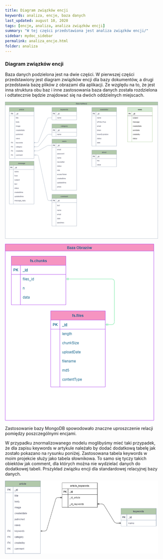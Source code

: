 ```yaml
---
title: Diagram związków encji
keywords: analiza, encje, baza danych
last_updated: august 10, 2020
tags: [encje, analiza, analiza związków encji]
summary: "W tej części przedstawiona jest analiza związków encji/"
sidebar: mydoc_sidebar
permalink: analiza_encje.html
folder: analiza
---
```

### Diagram związków encji

Baza danych podzielona jest na dwie części. W pierwszej części przedstawiony jest diagram związków encji dla bazy dokumentów, a drugi przedstawia bazę plików z obrazami dla aplikacji.
Ze względu na to, że jest inna struktura obu baz i inne zastosowania baza danych została rozdzielona i odtatecznie będzie znajdować się na dwóch oddzielnych miejscach.


![Diagram związków encji - baza artukułów](/images/analiza/Diagram_Zwiazkow_Encji-Baza_Artykulow_01.png)

![Diagram związków encji - baza obrazów](/images/analiza/Diagram_Zwiazkow_Encji-Baza_Obrazow_01.png)

Zastosowanie bazy MongoDB spowodowało znaczne uproszczenie relacji pomiędzy poszczególnymi encjami.

W przypadku znormalizowanego modelu moglibyśmy mieć taki przypadek, że dla zapisu keywords w artykule należało by dodać dodatkową tabelę jak zostało pokazano na rysunku poniżej. Zastosowana tabela keywords w moim projekcie służy jako tabela słownikowa. To samo się tyczy takich obiektów jak comment, dla których można nie wydzielać danych do dodatkowej tabeli. 
Prszykład związku encji dla standardowej relacyjnej bazy danych.

![Diagram związków encji - baza obrazów](/images/analiza/Diagram_Zwiazkow_Encji-Baza_Obrazow_02.png)